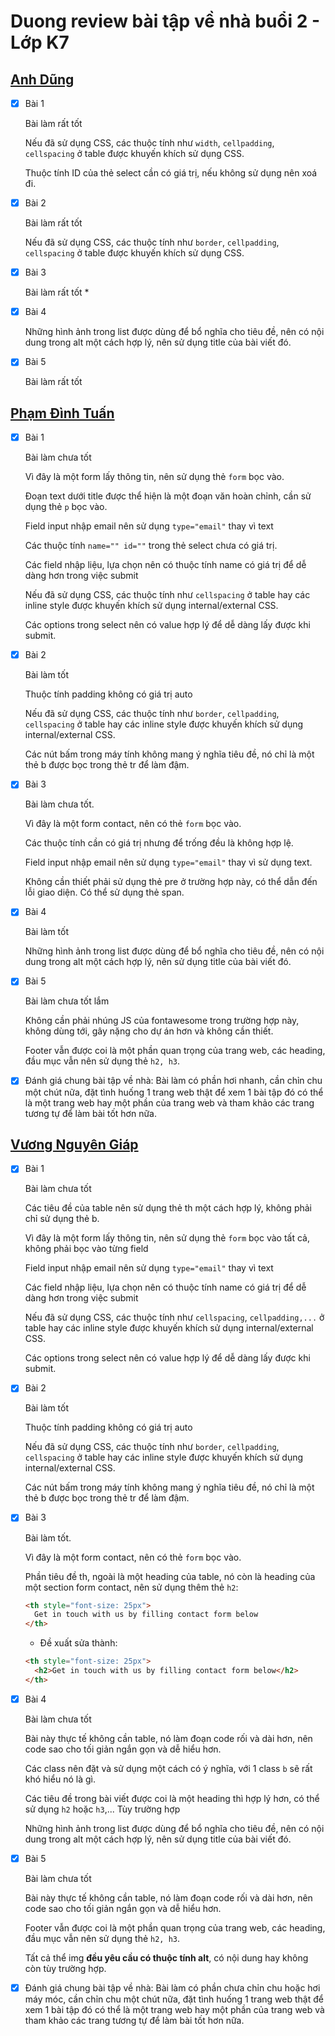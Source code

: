 # Duong review bài tập về nhà buổi 2 - Lớp K7

## [Anh Dũng](https://anhdung13.github.io/homeworkday2/)

- [x] Bài 1

  Bài làm rất tốt

  Nếu đã sử dụng CSS, các thuộc tính như `width`, `cellpadding`, `cellspacing` ở table được khuyến khích sử dụng CSS.

  Thuộc tính ID của thẻ select cần có giá trị, nếu không sử dụng nên xoá đi.

- [x] Bài 2

  Bài làm rất tốt

  Nếu đã sử dụng CSS, các thuộc tính như `border`, `cellpadding`, `cellspacing` ở table được khuyến khích sử dụng CSS.

- [x] Bài 3

  Bài làm rất tốt \*

- [x] Bài 4

  Những hình ảnh trong list được dùng để bổ nghĩa cho tiêu đề, nên có nội dung trong alt một cách hợp lý, nên sử dụng title của bài viết đó.

- [x] Bài 5

  Bài làm rất tốt

## [Phạm Đình Tuấn](https://hermeo.github.io/baitap_f8_fullstack/baitap_day2/ex01.html)

- [x] Bài 1

  Bài làm chưa tốt

  Vì đây là một form lấy thông tin, nên sử dụng thẻ `form` bọc vào.

  Đoạn text dưới title được thể hiện là một đoạn văn hoàn chỉnh, cần sử dụng thẻ `p` bọc vào.

  Field input nhập email nên sử dụng `type="email"` thay vì text

  Các thuộc tính `name="" id=""` trong thẻ select chưa có giá trị.

  Các field nhập liệu, lựa chọn nên có thuộc tính name có giá trị để dễ dàng hơn trong việc submit

  Nếu đã sử dụng CSS, các thuộc tính như `cellspacing` ở table hay các inline style được khuyến khích sử dụng internal/external CSS.

  Các options trong select nên có value hợp lý để dễ dàng lấy được khi submit.

- [x] Bài 2

  Bài làm tốt

  Thuộc tính padding không có giá trị auto

  Nếu đã sử dụng CSS, các thuộc tính như `border`, `cellpadding`, `cellspacing` ở table hay các inline style được khuyến khích sử dụng internal/external CSS.

  Các nút bấm trong máy tính không mang ý nghĩa tiêu đề, nó chỉ là một thẻ b được bọc trong thẻ tr để làm đậm.

- [x] Bài 3

  Bài làm chưa tốt.

  Vì đây là một form contact, nên có thẻ `form` bọc vào.

  Các thuộc tính cần có giá trị nhưng để trống đều là không hợp lệ.

  Field input nhập email nên sử dụng `type="email"` thay vì sử dụng text.

  Không cần thiết phải sử dụng thẻ pre ở trường hợp này, có thể dẫn đến lỗi giao diện. Có thể sử dụng thẻ span.

- [x] Bài 4

  Bài làm tốt

  Những hình ảnh trong list được dùng để bổ nghĩa cho tiêu đề, nên có nội dung trong alt một cách hợp lý, nên sử dụng title của bài viết đó.

- [x] Bài 5

  Bài làm chưa tốt lắm

  Không cần phải nhúng JS của fontawesome trong trường hợp này, không dùng tới, gây nặng cho dự án hơn và không cần thiết.

  Footer vẫn được coi là một phần quan trọng của trang web, các heading, đầu mục vẫn nên sử dụng thẻ `h2, h3`.

- [x] Đánh giá chung bài tập về nhà: Bài làm có phần hơi nhanh, cần chỉn chu một chút nữa, đặt tình huống 1 trang web thật để xem 1 bài tập đó có thể là một trang web hay một phần của trang web và tham khảo các trang tương tự để làm bài tốt hơn nữa.

## [Vương Nguyên Giáp](https://ehiding.github.io/Fullstack07/btvn/buoi_2/bai_1.html)

- [x] Bài 1

  Bài làm chưa tốt

  Các tiêu đề của table nên sử dụng thẻ th một cách hợp lý, không phải chỉ sử dụng thẻ b.

  Vì đây là một form lấy thông tin, nên sử dụng thẻ `form` bọc vào tất cả, không phải bọc vào từng field

  Field input nhập email nên sử dụng `type="email"` thay vì text

  Các field nhập liệu, lựa chọn nên có thuộc tính name có giá trị để dễ dàng hơn trong việc submit

  Nếu đã sử dụng CSS, các thuộc tính như `cellspacing`, `cellpadding,...` ở table hay các inline style được khuyến khích sử dụng internal/external CSS.

  Các options trong select nên có value hợp lý để dễ dàng lấy được khi submit.

- [x] Bài 2

  Bài làm tốt

  Thuộc tính padding không có giá trị auto

  Nếu đã sử dụng CSS, các thuộc tính như `border`, `cellpadding`, `cellspacing` ở table hay các inline style được khuyến khích sử dụng internal/external CSS.

  Các nút bấm trong máy tính không mang ý nghĩa tiêu đề, nó chỉ là một thẻ b được bọc trong thẻ tr để làm đậm.

- [x] Bài 3

  Bài làm tốt.

  Vì đây là một form contact, nên có thẻ `form` bọc vào.

  Phần tiêu đề th, ngoài là một heading của table, nó còn là heading của một section form contact, nên sử dụng thêm thẻ `h2`:

  ```html
  <th style="font-size: 25px">
  	Get in touch with us by filling contact form below
  </th>
  ```

  - Đề xuất sửa thành:

  ```html
  <th style="font-size: 25px">
  	<h2>Get in touch with us by filling contact form below</h2>
  </th>
  ```

- [x] Bài 4

  Bài làm chưa tốt

  Bài này thực tế không cần table, nó làm đoạn code rối và dài hơn, nên code sao cho tối giản ngắn gọn và dễ hiểu hơn.

  Các class nên đặt và sử dụng một cách có ý nghĩa, với 1 class `b` sẽ rất khó hiểu nó là gì.

  Các tiêu đề trong bài viết được coi là một heading thì hợp lý hơn, có thể sử dụng `h2` hoặc `h3`,... Tùy trường hợp

  Những hình ảnh trong list được dùng để bổ nghĩa cho tiêu đề, nên có nội dung trong alt một cách hợp lý, nên sử dụng title của bài viết đó.

- [x] Bài 5

  Bài làm chưa tốt

  Bài này thực tế không cần table, nó làm đoạn code rối và dài hơn, nên code sao cho tối giản ngắn gọn và dễ hiểu hơn.

  Footer vẫn được coi là một phần quan trọng của trang web, các heading, đầu mục vẫn nên sử dụng thẻ `h2, h3`.

  Tất cả thể img **đều yêu cầu có thuộc tính alt**, có nội dung hay không còn tùy trường hợp.

- [x] Đánh giá chung bài tập về nhà: Bài làm có phần chưa chỉn chu hoặc hơi máy móc, cần chỉn chu một chút nữa, đặt tình huống 1 trang web thật để xem 1 bài tập đó có thể là một trang web hay một phần của trang web và tham khảo các trang tương tự để làm bài tốt hơn nữa.
